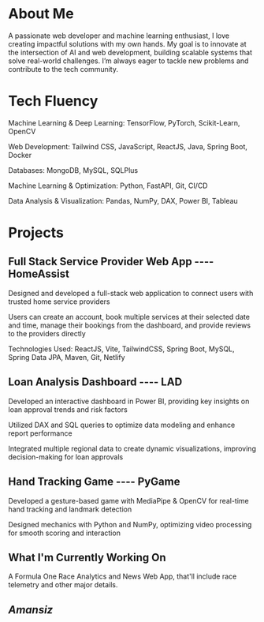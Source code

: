 # About Me
A passionate web developer and machine learning enthusiast, I love creating impactful solutions with my own hands. My goal is to innovate at the intersection of AI and web development, building scalable systems that solve real-world challenges. I’m always eager to tackle new problems and contribute to the tech community.

# Tech Fluency
Machine Learning & Deep Learning: TensorFlow, PyTorch, Scikit-Learn, OpenCV



Web Development: Tailwind CSS, JavaScript, ReactJS, Java, Spring Boot, Docker



Databases: MongoDB, MySQL, SQLPlus



Machine Learning & Optimization: Python, FastAPI, Git, CI/CD



Data Analysis & Visualization: Pandas, NumPy, DAX, Power BI, Tableau

# Projects
## Full Stack Service Provider Web App ---- HomeAssist





Designed and developed a full-stack web application to connect users with trusted home service providers



Users can create an account, book multiple services at their selected date and time, manage their bookings from the dashboard, and provide reviews to the providers directly



Technologies Used: ReactJS, Vite, TailwindCSS, Spring Boot, MySQL, Spring Data JPA, Maven, Git, Netlify




## Loan Analysis Dashboard ---- LAD





Developed an interactive dashboard in Power BI, providing key insights on loan approval trends and risk factors



Utilized DAX and SQL queries to optimize data modeling and enhance report performance



Integrated multiple regional data to create dynamic visualizations, improving decision-making for loan approvals




## Hand Tracking Game ---- PyGame





Developed a gesture-based game with MediaPipe & OpenCV for real-time hand tracking and landmark detection



Designed mechanics with Python and NumPy, optimizing video processing for smooth scoring and interaction

## What I'm Currently Working On

A Formula One Race Analytics and News Web App, that'll include race telemetry and other major details.

## *Amansiz*

<!--
**inv-nahid/inv-nahid** is a ✨ _special_ ✨ repository because its `README.md` (this file) appears on your GitHub profile.

Here are some ideas to get you started:

- 🔭 I’m currently working on ...
- 🌱 I’m currently learning ...
- 👯 I’m looking to collaborate on ...
- 🤔 I’m looking for help with ...
- 💬 Ask me about ...
- 📫 How to reach me: ...
- 😄 Pronouns: ...
- ⚡ Fun fact: ...
-->
